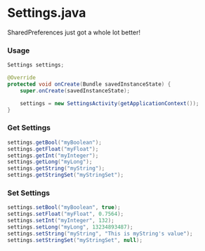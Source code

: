 # Settings.java

SharedPreferences just got a whole lot better!

### Usage
```java
Settings settings;

@Override
protected void onCreate(Bundle savedInstanceState) {
    super.onCreate(savedInstanceState);

    settings = new SettingsActivity(getApplicationContext());
}
```

### Get Settings
```java
settings.getBool("myBoolean");
settings.getFloat("myFloat");
settings.getInt("myInteger");
settings.getLong("myLong");
settings.getString("myString");
settings.getStringSet("myStringSet");
```

### Set Settings
```java
settings.setBool("myBoolean", true);
settings.setFloat("myFloat", 0.7564);
settings.setInt("myInteger", 132);
settings.setLong("myLong", 13234893487);
settings.setString("myString", "This is myString's value");
settings.setStringSet("myStringSet", null);
```
